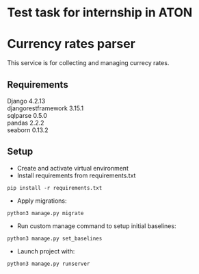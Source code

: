 # Test task for internship in ATON
# Currency rates parser

This service is for collecting and managing currecy rates.

## Requirements
Django 4.2.13  
djangorestframework 3.15.1  
sqlparse 0.5.0  
pandas 2.2.2  
seaborn 0.13.2  

## Setup
- Create and activate virtual environment
- Install requirements from requirements.txt
```
pip install -r requirements.txt
``` 
- Apply migrations:
```
python3 manage.py migrate
```
- Run custom manage command to setup initial baselines:
```
python3 manage.py set_baselines
```
- Launch project with:
```
python3 manage.py runserver
```